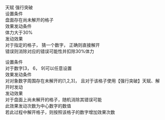 天赋
强行突破  
设置条件  
 盘面存在尚未解开的格子  
效果发动条件  
 体力大于30%  
发动效果  
 对于指定的格子， 猜一个数字， 
 正确则直接解开   
 错误则消除对应的错误可能性并扣除30%体力  

设置条件  
 对于数字[3， 6， 9]可以任意设置  
效果发动条件  
 对对象数字周围存在未解开的[1,2,3]， 且对于该格子使用【强行突破】天赋、解开时发动  
发动效果  
 对于盘面上尚未解开的格子，随机消除其错误可能  
 此效果发动次数为中心数字的数值  
 若此过程中解开格子，则按照该格子的数字增加效果次数  
